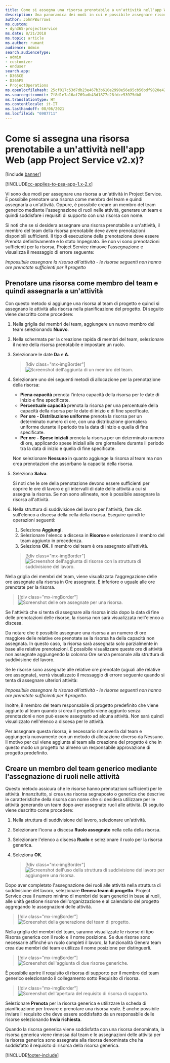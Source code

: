 ```yaml
---
title: Come si assegna una risorsa prenotabile a un'attività nell'app Web
description: Una panoramica dei modi in cui è possibile assegnare risorse prenotabili.
author: JohnPBurrows
ms.custom:
- dyn365-projectservice
ms.date: 8/21/2018
ms.topic: article
ms.author: rumant
audience: Admin
search.audienceType:
- admin
- customizer
- enduser
search.app:
- D365CE
- D365PS
- ProjectOperations
ms.openlocfilehash: 25cf017c53d7db23e467b3b610e2990e56e95cb56bdf9820e427dfeeeb979637
ms.sourcegitcommit: 7f8d1e7a16af769adb43d1877c28fdce53975db8
ms.translationtype: HT
ms.contentlocale: it-IT
ms.lasthandoff: 08/06/2021
ms.locfileid: "6987711"
---
```

# <a name="how-do-i-assign-a-bookable-resource-to-a-task-in-the-web-app-project-service-app-v2x"></a>Come si assegna una risorsa prenotabile a un'attività nell'app Web (app Project Service v2.x)?

[!include [banner](../includes/psa-now-project-operations.md)]

[!INCLUDE[cc-applies-to-psa-app-1.x-2.x](../includes/cc-applies-to-psa-app-1x-2x.md)]

Vi sono due modi per assegnare una risorsa a un'attività in Project Service. È possibile prenotare una risorsa come membro del team e quindi assegnarla a un'attività. Oppure, è possibile creare un membro del team generico mediante l'assegnazione di ruoli nelle attività, generare un team e quindi soddisfare i requisiti di supporto con una risorsa con nome.

Si noti che se si desidera assegnare una risorsa prenotabile a un'attività, il membro del team della risorsa prenotabile deve avere prenotazioni disponibili sufficienti. Il tipo di esecuzione della prenotazione deve essere Prenota definitivamente e lo stato Impegnato. Se non vi sono prenotazioni sufficienti per la risorsa, Project Service rimuove l'assegnazione e visualizza il messaggio di errore seguente:

*Impossibile assegnare la risorsa all'attività - le risorse seguenti non hanno ore prenotate sufficienti per il progetto*

## <a name="book-a-resource-as-a-team-member-and-then-assign-the-resource-to-a-task"></a>Prenotare una risorsa come membro del team e quindi assegnarla a un'attività

Con questo metodo si aggiunge una risorsa al team di progetto e quindi si assegnano le attività alla risorsa nella pianificazione del progetto. Di seguito viene descritto come procedere:
1.  Nella griglia dei membri del team, aggiungere un nuovo membro del team selezionando **Nuovo**.
2.  Nella schermata per la creazione rapida di membri del team, selezionare il nome della risorsa prenotabile e impostare un ruolo.
3.  Selezionare le date **Da** e **A**.

    > [!div class="mx-imgBorder"] 
    > ![Screenshot dell'aggiunta di un membro del team.](media/FAQ-Resources-to-Tasks2-1.png "Screenshot dell'aggiunta di un membro del team")
 
4.  Selezionare uno dei seguenti metodi di allocazione per la prenotazione della risorsa:
    - **Piena capacità** prenota l'intera capacità della risorsa per le date di inizio e fine specificate.
    - **Percentuale capacità** prenota la risorsa per una percentuale della capacità della risorsa per le date di inizio e di fine specificate.
    - **Per ore - Distribuzione uniforme** prenota la risorsa per un determinato numero di ore, con una distribuzione giornaliera uniforme durante il periodo tra la data di inizio e quella di fine specificate.
    - **Per ore - Spese iniziali** prenota la risorsa per un determinato numero di ore, applicando spese iniziali alle ore giornaliere durante il periodo tra la data di inizio e quella di fine specificate.

    Non selezionare **Nessuno** in quanto aggiunge la risorsa al team ma non crea prenotazioni che assorbano la capacità della risorsa.
5.  Seleziona **Salva**.

    Si noti che le ore della prenotazione devono essere sufficienti per coprire le ore di lavoro e gli intervalli di date delle attività a cui si assegna la risorsa. Se non sono allineate, non è possibile assegnare la risorsa all'attività.

6.  Nella struttura di suddivisione del lavoro per l'attività, fare clic sull'elenco a discesa della cella della risorsa. Eseguire quindi le operazioni seguenti: 

    1. Seleziona **Aggiungi**.
    2. Selezionare l'elenco a discesa in **Risorse** e selezionare il membro del team aggiunto in precedenza.
    3. Seleziona **OK**. Il membro del team è ora assegnato all'attività.

    > [!div class="mx-imgBorder"] 
    > ![Screenshot dell'aggiunta di risorse con la struttura di suddivisione del lavoro.](media/FAQ-Resources-to-Tasks2-2.png "Screenshot dell'aggiunta di risorse con la struttura di suddivisione del lavoro")
 
Nella griglia dei membri del team, viene visualizzata l'aggregazione delle ore assegnate alla risorsa in Ore assegnate. È inferiore o uguale alle ore prenotate per la risorsa. 

> [!div class="mx-imgBorder"] 
> ![Screenshot delle ore assegnate per una risorsa.](media/FAQ-Resources-to-Tasks2-3.png "Screenshot delle ore assegnate per una risorsa")
 
Se l'attività che si tenta di assegnare alla risorsa inizia dopo la data di fine delle prenotazioni delle risorse, la risorsa non sarà visualizzata nell'elenco a discesa.

Da notare che è possibile assegnare una risorsa a un numero di ore maggiore delle relative ore prenotate se la risorsa ha della capacità non assegnata. In questo caso, la risorsa sarà assegnata solo parzialmente in base alle relative prenotazioni. È possibile visualizzare queste ore di attività non assegnate aggiungendo la colonna Ore senza personale alla struttura di suddivisione del lavoro.

Se le risorse sono assegnate alle relative ore prenotate (uguali alle relative ore assegnate), verrà visualizzato il messaggio di errore seguente quando si tenta di assegnare ulteriori attività:

*Impossibile assegnare la risorsa all'attività - le risorse seguenti non hanno ore prenotate sufficienti per il progetto.*

Inoltre, il membro del team responsabile di progetto predefinito che viene aggiunto al team quando si crea il progetto viene aggiunto senza prenotazioni e non può essere assegnato ad alcuna attività. Non sarà quindi visualizzato nell'elenco a discesa per le attività.

Per assegnare questa risorsa, è necessario rimuoverla dal team e aggiungerla nuovamente con un metodo di allocazione diverso da Nessuno. Il motivo per cui viene aggiunta al team alla creazione del progetto è che in questo modo un progetto ha almeno un responsabile approvazione di progetto predefinito.

## <a name="create-a-generic-team-member-through-role-assignment-on-tasks"></a>Creare un membro del team generico mediante l'assegnazione di ruoli nelle attività

Questo metodo assicura che le risorse hanno prenotazioni sufficienti per le attività. Innanzitutto, si crea una risorsa segnaposto o generica che descrive le caratteristiche della risorsa con nome che si desidera utilizzare per le attività generando un team dopo aver assegnato ruoli alle attività. Di seguito viene descritto come procedere:

1. Nella struttura di suddivisione del lavoro, selezionare un'attività.
2. Selezionare l'icona a discesa **Ruolo assegnato** nella cella della risorsa.
3. Selezionare l'elenco a discesa **Ruolo** e selezionare il ruolo per la risorsa generica.
4. Seleziona **OK**.

    > [!div class="mx-imgBorder"] 
    > ![Screenshot dell'uso della struttura di suddivisione del lavoro per aggiungere una risorsa.](media/FAQ-Resources-to-Tasks2-4.png "Screenshot dell'uso della struttura di suddivisione del lavoro per aggiungere una risorsa")
 
Dopo aver completato l'assegnazione dei ruoli alle attività nella struttura di suddivisione del lavoro, selezionare **Genera team di progetto**. Project Service crea il numero minimo di membri del team generici in base ai ruoli, alle unità gestione risorse dell'organizzazione e al calendario del progetto aggregando le assegnazioni delle attività.

> [!div class="mx-imgBorder"] 
> ![Screenshot della generazione del team di progetto.](media/FAQ-Resources-to-Tasks2-5.png "Screenshot della generazione del team di progetto")
 
Nella griglia dei membri del team, saranno visualizzate le risorse di tipo Risorsa generica con il ruolo e il nome posizione. Se due risorse sono necessarie affinché un ruolo completi il lavoro, la funzionalità Genera team crea due membri del team e utilizza il nome posizione per distinguerli.

> [!div class="mx-imgBorder"] 
> ![Screenshot dell'aggiunta di due risorse generiche.](media/FAQ-Resources-to-Tasks2-6.png "Screenshot dell'aggiunta di due risorse generiche")
 
È possibile aprire il requisito di risorsa di supporto per il membro del team generico selezionando il collegamento sotto Requisito di risorsa.

> [!div class="mx-imgBorder"] 
> ![Screenshot dell'apertura del requisito di risorsa di supporto.](media/FAQ-Resources-to-Tasks2-7.png "Screenshot dell'apertura del requisito di risorsa di supporto")

Selezionare **Prenota** per la risorsa generica e utilizzare la scheda di pianificazione per trovare e prenotare una risorsa reale. È anche possibile inviare il requisito che deve essere soddisfatto da un responsabile delle risorse selezionando **Invia richiesta**.

Quando la risorsa generica viene soddisfatta con una risorsa denominata, la risorsa generica viene rimossa dal team e le assegnazioni delle attività per la risorsa generica sono assegnate alla risorsa denominata che ha soddisfatto il requisito di risorsa della risorsa generica.
 



[!INCLUDE[footer-include](../includes/footer-banner.md)]